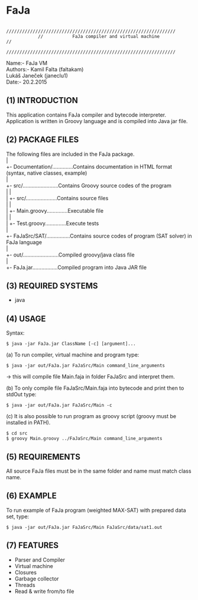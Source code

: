 FaJa
======================================

				////////////////////////////////////////////////////////////////
				//  	     FaJa compiler and virtual machine                //
				////////////////////////////////////////////////////////////////

Name:-      FaJa VM  
Authors:-   Kamil Falta (faltakam)  
			      Lukáš Janeček (janeclu1)  
Date:-      20.2.2015  


(1) INTRODUCTION
----------------------
This application contains FaJa compiler and bytecode interpreter. Application is written
in Groovy language and is compiled into Java jar file.


(2) PACKAGE FILES
----------------------
The following files are included in the FaJa package.  
 |  
 +- Documentation/..............Contains documentation in HTML format (syntax, native classes, example)  
 |  
 +- src/........................Contains Groovy source codes of the program  
 |  |  
 |  +- src/.....................Contains source files  
 |  |  
 |  +- Main.groovy..............Executable file  
 |  |  
 |  +- Test.groovy..............Execute tests  
 |  
 +- FaJaSrc/SAT/................Contains source codes of program (SAT solver) in FaJa language  
 |  
 +- out/........................Compiled groovy/java class file  
    |  
    +- FaJa.jar.................Compiled program into Java JAR file  


(3) REQUIRED SYSTEMS
----------------------
- java


(4) USAGE
----------------------
Syntax:

	$ java -jar FaJa.jar ClassName [-c] [argument]...

(a) To run compiler, virtual machine and program type:

	$ java -jar out/FaJa.jar FaJaSrc/Main command_line_arguments

  -> this will compile file Main.faja in folder FaJaSrc and interpret them.

(b) To only compile file FaJaSrc/Main.faja into bytecode and print then to stdOut type:

	$ java -jar out/FaJa.jar FaJaSrc/Main -c
  
(c) It is also possible to run program as groovy script (groovy must be installed in PATH).

	$ cd src
	$ groovy Main.groovy ../FaJaSrc/Main command_line_arguments


(5) REQUIREMENTS
----------------------
All source FaJa files must be in the same folder and name must match class name.


(6) EXAMPLE
----------------------
To run example of FaJa program (weighted MAX-SAT) with prepared data set, type:

	$ java -jar out/FaJa.jar FaJaSrc/Main FaJaSrc/data/sat1.out


(7) FEATURES
----------------------
- Parser and Compiler
- Virtual machine
- Closures
- Garbage collector
- Threads
- Read & write from/to file
